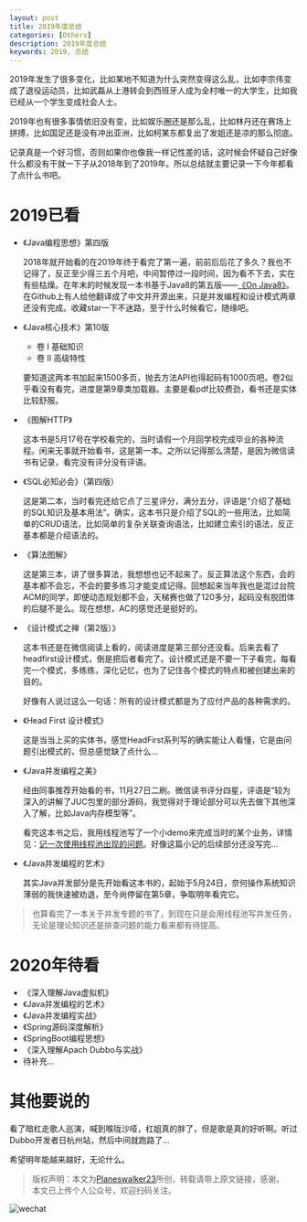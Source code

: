 ```yaml
---
layout: post
title: 2019年度总结
categories: [Others]
description: 2019年度总结
keywords: 2019, 总结
---
```


2019年发生了很多变化，比如某地不知道为什么突然变得这么乱，比如李宗伟变成了退役运动员，比如武磊从上港转会到西班牙人成为全村唯一的大学生，比如我已经从一个学生变成社会人士。

2019年也有很多事情依旧没有变，比如娱乐圈还是那么乱，比如林丹还在赛场上拼搏，比如国足还是没有冲出亚洲，比如柯某东都复出了发姐还是凉的那么彻底。

记录真是一个好习惯，否则如果你也像我一样记性差的话，这时候会怀疑自己好像什么都没有干就一下子从2018年到了2019年。所以总结就主要记录一下今年都看了点什么书吧。

# 2019已看

- 《Java编程思想》第四版

    2018年就开始看的在2019年终于看完了第一遍，前前后后花了多久？我也不记得了，反正至少得三五个月吧，中间暂停过一段时间，因为看不下去，实在有些枯燥。在年末的时候发现一本书基于Java8的第五版——[《On Java8》](https://lingcoder.github.io/OnJava8/)。在Github上有人给他翻译成了中文并开源出来，只是并发编程和设计模式两章还没有完成。收藏star一下不迷路，至于什么时候看它，随缘吧。

- 《Java核心技术》第10版 
    - 卷 I 基础知识
    - 卷 II 高级特性
    
    要知道这两本书加起来1500多页，抛去方法API也得起码有1000页吧。卷2似乎看没有看完，进度是第9章类加载器。主要是看pdf比较费劲，看书还是实体比较舒服。

- 《图解HTTP》
    
    这本书是5月17号在学校看完的，当时请假一个月回学校完成毕业的各种流程。闲来无事就开始看书，这是第一本。之所以记得那么清楚，是因为微信读书有记录，看完没有评分没有评语。

- 《SQL必知必会》（第四版）
    
    这是第二本，当时看完还给它点了三星评分，满分五分，评语是“介绍了基础的SQL知识及基本用法”。确实，这本书只是介绍了SQL的一些用法，比如简单的CRUD语法，比如简单的复杂关联查询语法，比如建立索引的语法，反正基本都是介绍语法的。

- 《算法图解》
    
    这是第三本，讲了很多算法，我想想也记不起来了。反正算法这个东西，会的基本都不会忘，不会的要多练习才能变成记得。回想起来当年我也是混过台院ACM的同学，即便动态规划都不会，天梯赛也做了120多分，起码没有脱团体的后腿不是么。现在想想，AC的感觉还是挺好的。

- 《设计模式之禅（第2版）》
    
    这本书还是在微信阅读上看的，阅读进度是第三部分还没看。后来去看了headfirst设计模式，倒是把后者看完了。设计模式还是不要一下子看完，每看完一个模式，多练练，深化记忆，也为了记住各个模式的特点和被创建出来的目的。
    
    好像有人说过这么一句话：所有的设计模式都是为了应付产品的各种需求的。

- 《Head First 设计模式》
    
    这是当当上买的实体书，感觉HeadFirst系列写的确实能让人看懂，它是由问题引出模式的，但总感觉缺了点什么...

- 《Java并发编程之美》
    
    经由同事推荐开始看的书，11月27日二刷。微信读书评分四星，评语是“较为深入的讲解了JUC包里的部分源码，我觉得对于理论部分可以先去做下其他深入了解，比如Java内存模型等”。
    
    看完这本书之后，我用线程池写了一个小demo来完成当时的某个业务，详情见：[记一次使用线程池出现的问题](https://planeswalker23.github.io/2019/12/16/thread-pool-debug/)。好像这篇小记的后续部分还没写完...

- 《Java并发编程的艺术》
    
    其实Java并发部分是先开始看这本书的，起始于5月24日，奈何操作系统知识薄弱的我快速被劝退，至今尚停留在第5章，争取明年看完它。

> 也算看完了一本关于并发专题的书了，到现在只是会用线程池写并发任务，无论是理论知识还是排查问题的能力看来都有待提高。

# 2020年待看
- 《深入理解Java虚拟机》
- 《Java并发编程的艺术》
- 《Java并发编程实战》
- 《Spring源码深度解析》
- 《SpringBoot编程思想》
- 《深入理解Apach Dubbo与实战》
- 待补充...

# 其他要说的
看了暗杠走歌人巡演，喊到喉咙沙哑，杠姐真的胖了，但是歌是真的好听啊。听过Dubbo开发者日杭州站，然后中间就跑路了...

希望明年能越来越好，无论什么。

> 版权声明：本文为[Planeswalker23](https://github.com/Planeswalker23)所创，转载请带上原文链接，感谢。<br>
> 本文已上传个人公众号，欢迎扫码关注。

![wechat](https://planeswalker23.github.io/images/wechat.png)